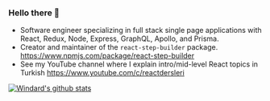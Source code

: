 ### Hello there 👋
- Software engineer specializing in full stack single page applications with React, Redux, Node, Express, GraphQL, Apollo, and Prisma.
- Creator and maintainer of the `react-step-builder` package. https://www.npmjs.com/package/react-step-builder
- See my YouTube channel where I explain intro/mid-level React topics in Turkish https://www.youtube.com/c/reactdersleri

[![Windard's github stats](https://github-readme-stats.vercel.app/api?username=sametweb&show_icons=true&theme=dark)](https://github.com/sametweb)

<!--
**sametweb/sametweb** is a ✨ _special_ ✨ repository because its `README.md` (this file) appears on your GitHub profile.

Here are some ideas to get you started:

- 🔭 I’m currently working on ...
- 🌱 I’m currently learning ...
- 👯 I’m looking to collaborate on ...
- 🤔 I’m looking for help with ...
- 💬 Ask me about ...
- 📫 How to reach me: ...
- 😄 Pronouns: ...
- ⚡ Fun fact: ...
-->

